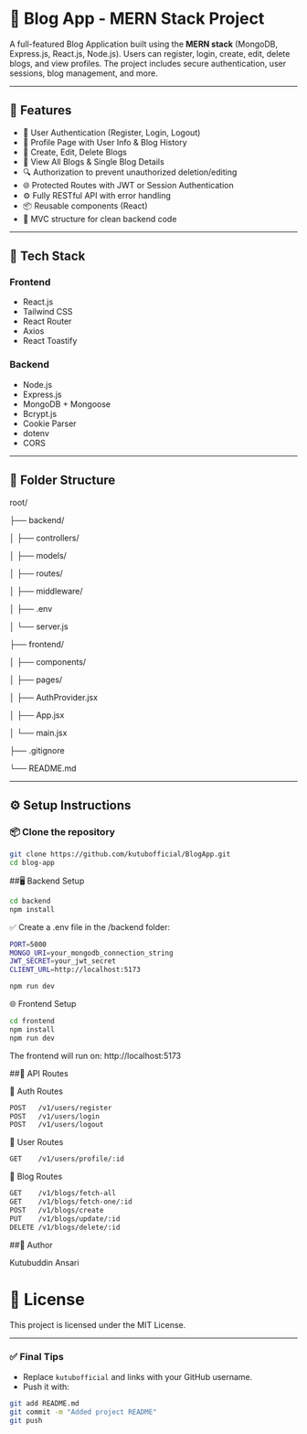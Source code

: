 # 📝 Blog App - MERN Stack Project

A full-featured Blog Application built using the **MERN stack** (MongoDB, Express.js, React.js, Node.js). Users can register, login, create, edit, delete blogs, and view profiles. The project includes secure authentication, user sessions, blog management, and more.

---

## 🚀 Features

- 🔐 User Authentication (Register, Login, Logout)
- 👤 Profile Page with User Info & Blog History
- 📝 Create, Edit, Delete Blogs
- 📃 View All Blogs & Single Blog Details
- 🔍 Authorization to prevent unauthorized deletion/editing
- 🌐 Protected Routes with JWT or Session Authentication
- ⚙️ Fully RESTful API with error handling
- 📦 Reusable components (React)
- 📁 MVC structure for clean backend code

---

## 🧰 Tech Stack

### Frontend
- React.js
- Tailwind CSS
- React Router
- Axios
- React Toastify

### Backend
- Node.js
- Express.js
- MongoDB + Mongoose
- Bcrypt.js
- Cookie Parser
- dotenv
- CORS

---

## 📂 Folder Structure

root/

├── backend/

│ ├── controllers/

│ ├── models/

│ ├── routes/

│ ├── middleware/

│ ├── .env

│ └── server.js

├── frontend/

│ ├── components/

│ ├── pages/

│ ├── AuthProvider.jsx

│ ├── App.jsx

│ └── main.jsx

├── .gitignore

└── README.md


---

## ⚙️ Setup Instructions

### 📦 Clone the repository

```bash
git clone https://github.com/kutubofficial/BlogApp.git
cd blog-app
```

##🖥️ Backend Setup
```bash
cd backend
npm install
```
✅ Create a .env file in the /backend folder:
```bash
PORT=5000
MONGO_URI=your_mongodb_connection_string
JWT_SECRET=your_jwt_secret
CLIENT_URL=http://localhost:5173
```

```bash
npm run dev
```
🌐 Frontend Setup
```bash
cd frontend
npm install
npm run dev
```
The frontend will run on: http://localhost:5173

##🧪 API Routes

🔑 Auth Routes
```bash
POST   /v1/users/register
POST   /v1/users/login
POST   /v1/users/logout
```
👤 User Routes
```bash
GET    /v1/users/profile/:id
```
📝 Blog Routes
```bash
GET    /v1/blogs/fetch-all
GET    /v1/blogs/fetch-one/:id
POST   /v1/blogs/create
PUT    /v1/blogs/update/:id
DELETE /v1/blogs/delete/:id
```
##🙌 Author

Kutubuddin Ansari


# 📝 License
This project is licensed under the MIT License.

---

### ✅ Final Tips

- Replace `kutubofficial` and links with your GitHub username.
- Push it with:

```bash
git add README.md
git commit -m "Added project README"
git push
```
